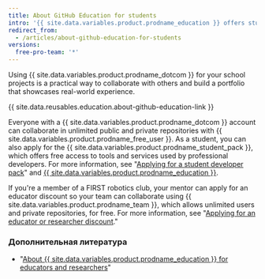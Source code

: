 ```yaml
---
title: About GitHub Education for students
intro: '{{ site.data.variables.product.prodname_education }} offers students real-world experience with free access to various developer tools from {{ site.data.variables.product.prodname_dotcom }}''s partners.'
redirect_from:
  - /articles/about-github-education-for-students
versions:
  free-pro-team: '*'
---
```


Using {{ site.data.variables.product.prodname_dotcom }} for your school projects is a practical way to collaborate with others and build a portfolio that showcases real-world experience.

{{ site.data.reusables.education.about-github-education-link }}

Everyone with a {{ site.data.variables.product.prodname_dotcom }} account can collaborate in unlimited public and private repositories with {{ site.data.variables.product.prodname_free_user }}. As a student, you can also apply for the {{ site.data.variables.product.prodname_student_pack }}, which offers free access to tools and services used by professional developers. For more information, see "[Applying for a student developer pack](/articles/applying-for-a-student-developer-pack)" and [{{ site.data.variables.product.prodname_education }}](https://education.github.com/pack).

If you're a member of a FIRST robotics club, your mentor can apply for an educator discount so your team can collaborate using {{ site.data.variables.product.prodname_team }}, which allows unlimited users and private repositories, for free. For more information, see "[Applying for an educator or researcher discount](/articles/applying-for-an-educator-or-researcher-discount)."

### Дополнительная литература

- "[About {{ site.data.variables.product.prodname_education }} for educators and researchers](/articles/about-github-education-for-educators-and-researchers)"
